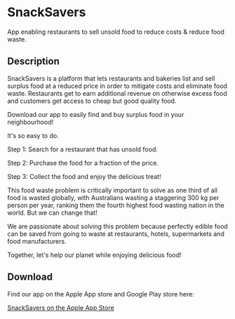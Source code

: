 # SnackSavers
App enabling restaurants to sell unsold food to reduce costs &amp; reduce food waste.

## Description
SnackSavers is a platform that lets restaurants and bakeries list and sell surplus food at a reduced price in order to mitigate costs and eliminate food waste. Restaurants get to earn additional revenue on otherwise excess food and customers get access to cheap but good quality food.


Download our app to easily find and buy surplus food in your neighbourhood!


It's so easy to do.

Step 1: Search for a restaurant that has unsold food. 

Step 2: Purchase the food for a fraction of the price.

Step 3: Collect the food and enjoy the delicious treat!
 

This food waste problem is critically important to solve as one third of all food is wasted globally, with Australians wasting a staggering 300 kg per person per year, ranking them the fourth highest food wasting nation in the world. But we can change that!



We are passionate about solving this problem because perfectly edible food can be saved from going to waste at restaurants, hotels, supermarkets and food manufacturers.


Together, let's help our planet while enjoying delicious food!

## Download

Find our app on the Apple App store and Google Play store here:

[SnackSavers on the Apple App Store]([https://duckduckgo.com](https://apps.apple.com/in/app/snacksavers/id6444198551)https://apps.apple.com/in/app/snacksavers/id6444198551)
